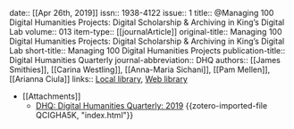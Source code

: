 date:: [[Apr 26th, 2019]]
issn:: 1938-4122
issue:: 1
title:: @Managing 100 Digital Humanities Projects: Digital Scholarship & Archiving in King’s Digital Lab
volume:: 013
item-type:: [[journalArticle]]
original-title:: Managing 100 Digital Humanities Projects: Digital Scholarship & Archiving in King’s Digital Lab
short-title:: Managing 100 Digital Humanities Projects
publication-title:: Digital Humanities Quarterly
journal-abbreviation:: DHQ
authors:: [[James Smithies]], [[Carina Westling]], [[Anna-Maria Sichani]], [[Pam Mellen]], [[Arianna Ciula]]
links:: [Local library](zotero://select/groups/2386895/items/IF83XZ9U), [Web library](https://www.zotero.org/groups/2386895/items/IF83XZ9U)

- [[Attachments]]
	- [DHQ: Digital Humanities Quarterly: 2019](http://www.digitalhumanities.org/dhq/vol/13/1/index.html) {{zotero-imported-file QCIGHA5K, "index.html"}}